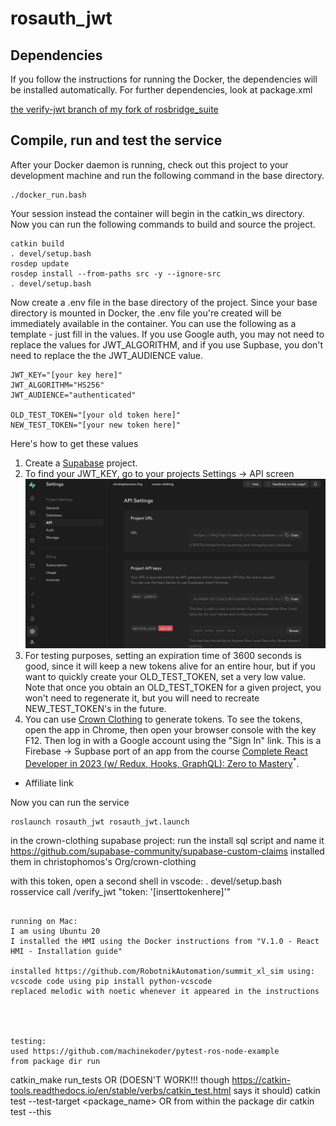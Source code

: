 # rosauth_jwt

## Dependencies

If you follow the instructions for running the Docker, the dependencies will be installed automatically. For further dependencies, look at package.xml

[the verify-jwt branch of my fork of rosbridge_suite](https://github.com/ChrisPaliqaw/rosbridge_suite/tree/verify-jwt)

## Compile, run and test the service
After your Docker daemon is running, check out this project to your development machine and run the following command in the base directory.
```
./docker_run.bash
```

Your session instead the container will begin in the catkin_ws directory. Now you can run the following commands to build and source the project.
```
catkin build
. devel/setup.bash
rosdep update
rosdep install --from-paths src -y --ignore-src
. devel/setup.bash 
```

Now create a .env file in the base directory of the project. Since your base directory is mounted in Docker, the .env file
you're created will be immediately available in the container. You can use the following as a template - just fill in the values.
If you use Google auth, you may not need to replace the values for JWT_ALGORITHM, and if you use Supbase, you don't need to replace the
the JWT_AUDIENCE value.

```
JWT_KEY="[your key here]"
JWT_ALGORITHM="HS256"
JWT_AUDIENCE="authenticated"

OLD_TEST_TOKEN="[your old token here]"
NEW_TEST_TOKEN="[your new token here]"
```

Here's how to get these values

1. Create a [Supabase](https://supabase.com/) project.
2. To find your JWT_KEY, go to your projects Settings -> API screen
![Supabase JWT secret screen](supabase_secrets.png)
3. For testing purposes, setting an expiration time of 3600 seconds is good, since it will keep a new tokens alive for an entire hour, but if you want to quickly create your OLD_TEST_TOKEN, set a very low value. Note that once you obtain an OLD_TEST_TOKEN for a given project, you won't need to regenerate
it, but you will need to recreate NEW_TEST_TOKEN's in the future.
4. You can use [Crown Clothing](https://github.com/ChrisPaliqaw/crown-clothing) to generate tokens. To see the tokens, open the app in Chrome, then open your browser console with the key F12. Then log in with a Google account using the "Sign In" link. This is a Firebase -> Supbase port of an app from the course [Complete React Developer in 2023 (w/ Redux, Hooks, GraphQL): Zero to Mastery](https://academy.zerotomastery.io/a/aff_wx711nm4/external?affcode=441520_3jijbywc)<sup>*</sup>.
* Affiliate link

Now you can run the service
```
roslaunch rosauth_jwt rosauth_jwt.launch
```


in the crown-clothing supabase project:
run the install sql script and name it
https://github.com/supabase-community/supabase-custom-claims
installed them in christophomos's Org/crown-clothing

with this token, open a second shell in vscode:
. devel/setup.bash 
rosservice call /verify_jwt "token: '[inserttokenhere]'" 

```

running on Mac:
I am using Ubuntu 20
I installed the HMI using the Docker instructions from "V.1.0 - React HMI - Installation guide"

installed https://github.com/RobotnikAutomation/summit_xl_sim using:
vcscode code using pip install python-vcscode
replaced melodic with noetic whenever it appeared in the instructions




testing:
used https://github.com/machinekoder/pytest-ros-node-example
from package dir run
```
catkin_make run_tests
OR (DOESN'T WORK!!! though https://catkin-tools.readthedocs.io/en/stable/verbs/catkin_test.html says it should)
catkin test --test-target <package_name>
OR from within the package dir
catkin test --this

```

